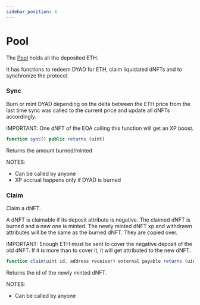 ```yaml
---
sidebar_position: 4
---
```


# Pool

The [Pool](https://github.com/DyadStablecoin/contracts/blob/main/src/Pool.sol)
holds all the deposited ETH.

It has functions to redeem DYAD for ETH, claim liquidated dNFTs and to 
synchronize the protocol. 

### Sync

Burn or mint DYAD depending on the delta between the ETH price from the last 
time sync was called to the current price and update all dNFTs accordingly.

IMPORTANT: One dNFT of the EOA calling this function will get an XP boost.

```javascript
function sync() public returns (uint)
```

Returns the amount burned/minted

NOTES:
- Can be called by anyone
- XP accrual happens only if DYAD is burned

### Claim

Claim a dNFT.

A dNFT is claimable if its deposit attribute is negative.
The claimed dNFT is burned and a new one is minted. The newly minted dNFT xp and
withdrawn attributes will be the same as the burned dNFT. They are copied over.

IMPORTANT: Enough ETH must be sent to cover the negative deposit of the old 
dNFT. If it is more than to cover it, it will get attributed to the new dNFT.

```javascript
function claim(uint id, address receiver) external payable returns (uint)
```

Returns the id of the newly minted dNFT.

NOTES:
- Can be called by anyone
